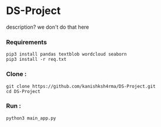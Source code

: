 # DS-Project
description? we don't do that here

### Requirements
```
pip3 install pandas textblob wordcloud seaborn
pip3 install -r req.txt
```

### Clone :

```
git clone https://github.com/kanishksh4rma/DS-Project.git
cd DS-Project
```
### Run :
```
python3 main_app.py
```
